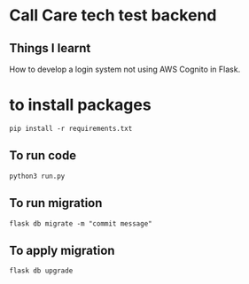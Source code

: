 # Call Care tech test backend

## Things I learnt

How to develop a login system not using AWS Cognito in Flask.

# to install packages

```commandline
pip install -r requirements.txt
```


## To run code

```commandline
python3 run.py
```

## To run migration

```commandline
flask db migrate -m "commit message" 
```

## To apply migration
```commandline
flask db upgrade
```

